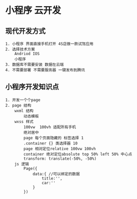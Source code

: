 # 小程序 云开发
## 现代开发方式
    1. 小程序 界面直接手机打开 4S店做一款试驾应用
    2. 选择技术方案
        Andriod IOS 
        小程序
    3. 数据库不需要安装 数据在云端
    4. 不需要部署 不需要服务器 一键发布到腾讯
## 小程序开发知识点
    1. 开发一个个page
    2. page 结构
        wxml 结构
            动态模板
        wxss 样式
            100vw  100vh 适配所有手机
            绝对居中 
            page 每个页面隐藏的 标签选择 1
            .container {} 类选择器 10
            page 相对定位relative 100vw 100vh
            container 绝对定位absolute top 50% left 50% 中心点
            transform: translate(-50%, -50%)
        js 逻辑
            Page({
                data:{ //可以绑定的数据
                    title:'',
                    car:''
                }
            })

